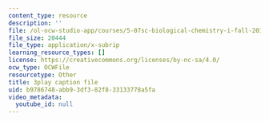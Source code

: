```yaml
---
content_type: resource
description: ''
file: /ol-ocw-studio-app/courses/5-07sc-biological-chemistry-i-fall-2013/b9786748abb93df382f833133778a5fa_Kl2KpdlB8SQ.srt
file_size: 20444
file_type: application/x-subrip
learning_resource_types: []
license: https://creativecommons.org/licenses/by-nc-sa/4.0/
ocw_type: OCWFile
resourcetype: Other
title: 3play caption file
uid: b9786748-abb9-3df3-82f8-33133778a5fa
video_metadata:
  youtube_id: null
---
```

